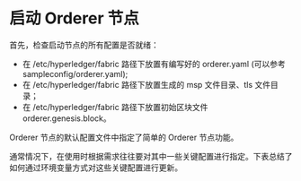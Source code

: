 # 启动 Orderer 节点

首先，检查启动节点的所有配置是否就绪：

- 在 /etc/hyperledger/fabric 路径下放置有编写好的 orderer.yaml (可以参考 sampleconfig/orderer.yaml);
- 在 /etc/hyperledger/fabric 路径下放置生成的 msp 文件目录、tls 文件目录；
- 在 /etc/hyperledger/fabric 路径下放置初始区块文件 orderer.genesis.block。

Orderer 节点的默认配置文件中指定了简单的 Orderer 节点功能。

通常情况下，在使用时根据需求往往要对其中一些关键配置进行指定。下表总结了如何通过环境变量方式对这些关键配置进行更新。
